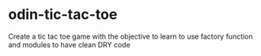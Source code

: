 # odin-tic-tac-toe
Create a tic tac toe game with the objective to learn to use factory function and modules to have clean DRY code
